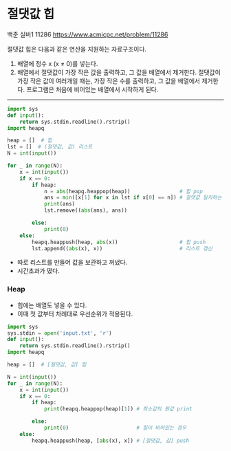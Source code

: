 # 절댓값 힙
백준 실버1 11286
https://www.acmicpc.net/problem/11286

절댓값 힙은 다음과 같은 연산을 지원하는 자료구조이다.

1. 배열에 정수 x (x ≠ 0)를 넣는다.
2. 배열에서 절댓값이 가장 작은 값을 출력하고, 그 값을 배열에서 제거한다. 절댓값이 가장 작은 값이 여러개일 때는, 가장 작은 수를 출력하고, 그 값을 배열에서 제거한다.
프로그램은 처음에 비어있는 배열에서 시작하게 된다.

---

```python
import sys
def input():
    return sys.stdin.readline().rstrip()
import heapq

heap = []  # 힙
lst = []  # (절댓값, 값) 리스트
N = int(input())

for _ in range(N):
    x = int(input())
    if x == 0:
        if heap:
            n = abs(heapq.heappop(heap))                # 힙 pop
            ans = min([x[1] for x in lst if x[0] == n]) # 절댓값 일치하는 가장 작은 값 print
            print(ans)
            lst.remove((abs(ans), ans))

        else:
            print(0)
    else:
        heapq.heappush(heap, abs(x))                    # 힙 push
        lst.append((abs(x), x))                         # 리스트 갱신
```

* 따로 리스트를 만들어 값을 보관하고 꺼냈다.
* 시간초과가 떴다.

### Heap
* 힙에는 배열도 넣을 수 있다.
* 이때 첫 값부터 차례대로 우선순위가 적용된다.

```python
import sys
sys.stdin = open('input.txt', 'r')
def input():
    return sys.stdin.readline().rstrip()
import heapq

heap = []  # [절댓값, 값] 힙

N = int(input())
for _ in range(N):
    x = int(input())
    if x == 0:
        if heap:
            print(heapq.heappop(heap)[1]) # 최소값의 원값 print

        else:
            print(0)                      # 힙이 비어있는 경우
    else:
        heapq.heappush(heap, [abs(x), x]) # [절댓값, 값] push
```





